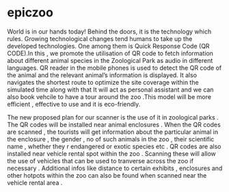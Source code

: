 # epiczoo
World is in our hands today! Behind the doors, it is the technology which rules. Growing technological changes tend humans to take up the developed technologies. One among them is Quick Response Code (QR CODE).In this , we promote the utilisation of QR code to fetch information about different animal species in the Zoological Park as audio in different languages. QR reader in the mobile phones is used to detect the QR code of the animal and the relevant animal’s information is displayed. It also navigates the shortest route to optimize the site coverage within the simulated time along with that It will act as personal assistant and we can also book vehcile to have a tour around the zoo .This model will be more efficient , effective to use and it is 
eco-friendly.

The new proposed plan for our scanner is the use of it in zoological parks . The QR codes will be installed near animal enclosures . When the QR codes are scanned , the tourists will get information about the particular animal in the enclosure , the gender , no of  such animals in the zoo , their scientific name , whether they r endangered or exotic species etc . QR codes are also installed near vehicle rental spot within the zoo . Scanning these will allow the use of vehicles that can be used to tranverse across the zoo if necessary . Additional infos like distance to certain exhibits , enclosures and other hotpots within the zoo can also be found when scanned near the vehicle rental area .
     
  
   
   
